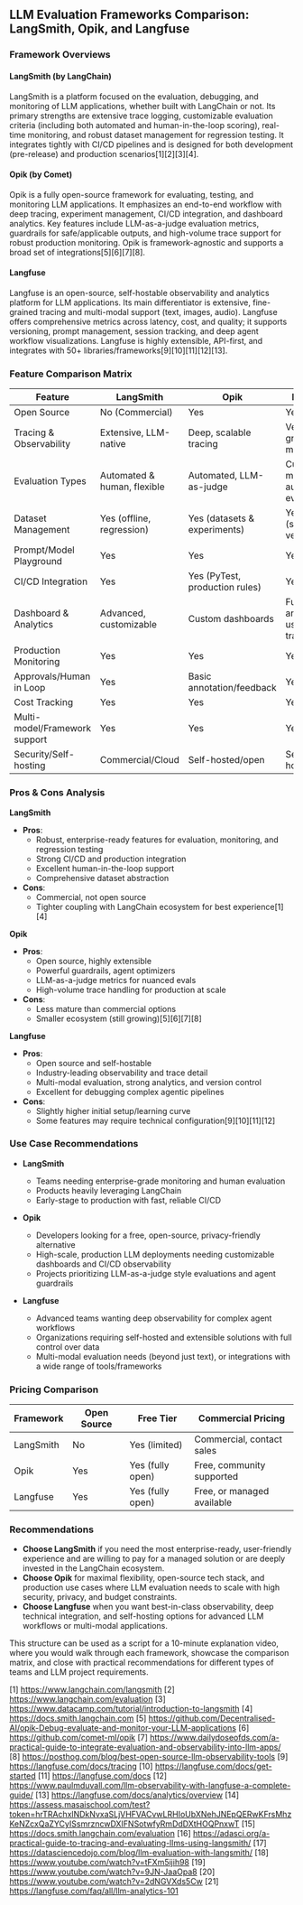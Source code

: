 ## LLM Evaluation Frameworks Comparison: LangSmith, Opik, and Langfuse

### Framework Overviews

#### LangSmith (by LangChain)
LangSmith is a platform focused on the evaluation, debugging, and monitoring of LLM applications, whether built with LangChain or not. Its primary strengths are extensive trace logging, customizable evaluation criteria (including both automated and human-in-the-loop scoring), real-time monitoring, and robust dataset management for regression testing. It integrates tightly with CI/CD pipelines and is designed for both development (pre-release) and production scenarios[1][2][3][4].

#### Opik (by Comet)
Opik is a fully open-source framework for evaluating, testing, and monitoring LLM applications. It emphasizes an end-to-end workflow with deep tracing, experiment management, CI/CD integration, and dashboard analytics. Key features include LLM-as-a-judge evaluation metrics, guardrails for safe/applicable outputs, and high-volume trace support for robust production monitoring. Opik is framework-agnostic and supports a broad set of integrations[5][6][7][8].

#### Langfuse
Langfuse is an open-source, self-hostable observability and analytics platform for LLM applications. Its main differentiator is extensive, fine-grained tracing and multi-modal support (text, images, audio). Langfuse offers comprehensive metrics across latency, cost, and quality; it supports versioning, prompt management, session tracking, and deep agent workflow visualizations. Langfuse is highly extensible, API-first, and integrates with 50+ libraries/frameworks[9][10][11][12][13].

### Feature Comparison Matrix

| Feature                       | LangSmith                          | Opik                               | Langfuse                             |
|-------------------------------|------------------------------------|-------------------------------------|--------------------------------------|
| Open Source                   | No (Commercial)                    | Yes                                | Yes                                 |
| Tracing & Observability       | Extensive, LLM-native              | Deep, scalable tracing              | Very fine-grained, multi-modal       |
| Evaluation Types              | Automated & human, flexible        | Automated, LLM-as-judge             | Custom metrics, automated evals      |
| Dataset Management            | Yes (offline, regression)          | Yes (datasets & experiments)        | Yes (sessions, versioning)           |
| Prompt/Model Playground       | Yes                                | Yes                                | Yes                                  |
| CI/CD Integration             | Yes                                | Yes (PyTest, production rules)      | Yes                                  |
| Dashboard & Analytics         | Advanced, customizable             | Custom dashboards                   | Full analytics, user tracking        |
| Production Monitoring         | Yes                                | Yes                                | Yes                                  |
| Approvals/Human in Loop       | Yes                                | Basic annotation/feedback           | Yes                                  |
| Cost Tracking                 | Yes                                | Yes                                | Yes                                  |
| Multi-model/Framework support | Yes                                | Yes                                | Yes                                  |
| Security/Self-hosting         | Commercial/Cloud                   | Self-hosted/open                    | Self-hosted/open                     |

### Pros & Cons Analysis

**LangSmith**
- **Pros**:  
  - Robust, enterprise-ready features for evaluation, monitoring, and regression testing  
  - Strong CI/CD and production integration  
  - Excellent human-in-the-loop support  
  - Comprehensive dataset abstraction  
- **Cons**:  
  - Commercial, not open source  
  - Tighter coupling with LangChain ecosystem for best experience[1][4]

**Opik**
- **Pros**:  
  - Open source, highly extensible  
  - Powerful guardrails, agent optimizers  
  - LLM-as-a-judge metrics for nuanced evals  
  - High-volume trace handling for production at scale  
- **Cons**:  
  - Less mature than commercial options  
  - Smaller ecosystem (still growing)[5][6][7][8]

**Langfuse**
- **Pros**:  
  - Open source and self-hostable  
  - Industry-leading observability and trace detail  
  - Multi-modal evaluation, strong analytics, and version control  
  - Excellent for debugging complex agentic pipelines  
- **Cons**:  
  - Slightly higher initial setup/learning curve  
  - Some features may require technical configuration[9][10][11][12]

### Use Case Recommendations

- **LangSmith**
  - Teams needing enterprise-grade monitoring and human evaluation
  - Products heavily leveraging LangChain
  - Early-stage to production with fast, reliable CI/CD

- **Opik**
  - Developers looking for a free, open-source, privacy-friendly alternative
  - High-scale, production LLM deployments needing customizable dashboards and CI/CD observability
  - Projects prioritizing LLM-as-a-judge style evaluations and agent guardrails

- **Langfuse**
  - Advanced teams wanting deep observability for complex agent workflows
  - Organizations requiring self-hosted and extensible solutions with full control over data
  - Multi-modal evaluation needs (beyond just text), or integrations with a wide range of tools/frameworks

### Pricing Comparison

| Framework    | Open Source | Free Tier         | Commercial Pricing           |
|--------------|-------------|-------------------|------------------------------|
| LangSmith    | No          | Yes (limited)     | Commercial, contact sales    |
| Opik         | Yes         | Yes (fully open)  | Free, community supported    |
| Langfuse     | Yes         | Yes (fully open)  | Free, or managed available   |

### Recommendations

- **Choose LangSmith** if you need the most enterprise-ready, user-friendly experience and are willing to pay for a managed solution or are deeply invested in the LangChain ecosystem.
- **Choose Opik** for maximal flexibility, open-source tech stack, and production use cases where LLM evaluation needs to scale with high security, privacy, and budget constraints.
- **Choose Langfuse** when you want best-in-class observability, deep technical integration, and self-hosting options for advanced LLM workflows or multi-modal applications.

This structure can be used as a script for a 10-minute explanation video, where you would walk through each framework, showcase the comparison matrix, and close with practical recommendations for different types of teams and LLM project requirements.

[1] https://www.langchain.com/langsmith
[2] https://www.langchain.com/evaluation
[3] https://www.datacamp.com/tutorial/introduction-to-langsmith
[4] https://docs.smith.langchain.com
[5] https://github.com/Decentralised-AI/opik-Debug-evaluate-and-monitor-your-LLM-applications
[6] https://github.com/comet-ml/opik
[7] https://www.dailydoseofds.com/a-practical-guide-to-integrate-evaluation-and-observability-into-llm-apps/
[8] https://posthog.com/blog/best-open-source-llm-observability-tools
[9] https://langfuse.com/docs/tracing
[10] https://langfuse.com/docs/get-started
[11] https://langfuse.com/docs
[12] https://www.paulmduvall.com/llm-observability-with-langfuse-a-complete-guide/
[13] https://langfuse.com/docs/analytics/overview
[14] https://assess.masaischool.com/test?token=hrTRAchxlNDkNvxaSLjVHFVACvwLRHIoUbXNehJNEpQERwKFrsMhzKeNZcxQaZYCyISsmrzncwDXIFNSotwfyRmDdDXtHOQPnxwT
[15] https://docs.smith.langchain.com/evaluation
[16] https://adasci.org/a-practical-guide-to-tracing-and-evaluating-llms-using-langsmith/
[17] https://datasciencedojo.com/blog/llm-evaluation-with-langsmith/
[18] https://www.youtube.com/watch?v=tFXm5ijih98
[19] https://www.youtube.com/watch?v=9JN-JaaOpa8
[20] https://www.youtube.com/watch?v=2dNGVXds5Cw
[21] https://langfuse.com/faq/all/llm-analytics-101